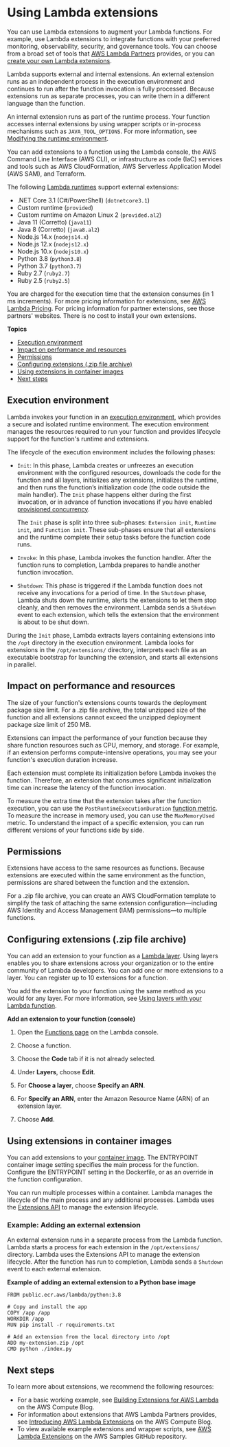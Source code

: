 # Using Lambda extensions<a name="using-extensions"></a>

You can use Lambda extensions to augment your Lambda functions\. For example, use Lambda extensions to integrate functions with your preferred monitoring, observability, security, and governance tools\. You can choose from a broad set of tools that [AWS Lambda Partners](http://aws.amazon.com/lambda/partners/) provides, or you can [create your own Lambda extensions](runtimes-extensions-api.md)\.

Lambda supports external and internal extensions\. An external extension runs as an independent process in the execution environment and continues to run after the function invocation is fully processed\. Because extensions run as separate processes, you can write them in a different language than the function\.

An internal extension runs as part of the runtime process\. Your function accesses internal extensions by using wrapper scripts or in\-process mechanisms such as `JAVA_TOOL_OPTIONS`\. For more information, see [Modifying the runtime environment](runtimes-modify.md)\.

You can add extensions to a function using the Lambda console, the AWS Command Line Interface \(AWS CLI\), or infrastructure as code \(IaC\) services and tools such as AWS CloudFormation, AWS Serverless Application Model \(AWS SAM\), and Terraform\.

The following [Lambda runtimes](lambda-runtimes.md) support external extensions:
+ \.NET Core 3\.1 \(C\#/PowerShell\) \(`dotnetcore3.1`\)
+ Custom runtime \(`provided`\)
+ Custom runtime on Amazon Linux 2 \(`provided.al2`\)
+ Java 11 \(Corretto\) \(`java11`\)
+ Java 8 \(Corretto\) \(`java8.al2`\)
+ Node\.js 14\.x \(`nodejs14.x`\)
+ Node\.js 12\.x \(`nodejs12.x`\)
+ Node\.js 10\.x \(`nodejs10.x`\)
+ Python 3\.8 \(`python3.8`\)
+ Python 3\.7 \(`python3.7`\)
+ Ruby 2\.7 \(`ruby2.7`\)
+ Ruby 2\.5 \(`ruby2.5`\)

You are charged for the execution time that the extension consumes \(in 1 ms increments\)\. For more pricing information for extensions, see [AWS Lambda Pricing](http://aws.amazon.com/lambda/pricing/)\. For pricing information for partner extensions, see those partners' websites\. There is no cost to install your own extensions\.

**Topics**
+ [Execution environment](#using-extensions-env)
+ [Impact on performance and resources](#using-extensions-reg)
+ [Permissions](#using-extensions-permissions)
+ [Configuring extensions \(\.zip file archive\)](#using-extensions-config)
+ [Using extensions in container images](#invocation-extensions-images)
+ [Next steps](#using-extensions-next)

## Execution environment<a name="using-extensions-env"></a>

Lambda invokes your function in an [execution environment](runtimes-context.md), which provides a secure and isolated runtime environment\. The execution environment manages the resources required to run your function and provides lifecycle support for the function's runtime and extensions\.

The lifecycle of the execution environment includes the following phases:
+ `Init`: In this phase, Lambda creates or unfreezes an execution environment with the configured resources, downloads the code for the function and all layers, initializes any extensions, initializes the runtime, and then runs the function’s initialization code \(the code outside the main handler\)\. The `Init` phase happens either during the first invocation, or in advance of function invocations if you have enabled [provisioned concurrency](configuration-concurrency.md#configuration-concurrency-provisioned)\.

  The `Init` phase is split into three sub\-phases: `Extension init`, `Runtime init`, and `Function init`\. These sub\-phases ensure that all extensions and the runtime complete their setup tasks before the function code runs\.
+ `Invoke`: In this phase, Lambda invokes the function handler\. After the function runs to completion, Lambda prepares to handle another function invocation\.
+ `Shutdown`: This phase is triggered if the Lambda function does not receive any invocations for a period of time\. In the `Shutdown` phase, Lambda shuts down the runtime, alerts the extensions to let them stop cleanly, and then removes the environment\. Lambda sends a `Shutdown` event to each extension, which tells the extension that the environment is about to be shut down\.

During the `Init` phase, Lambda extracts layers containing extensions into the `/opt` directory in the execution environment\. Lambda looks for extensions in the `/opt/extensions/` directory, interprets each file as an executable bootstrap for launching the extension, and starts all extensions in parallel\.

## Impact on performance and resources<a name="using-extensions-reg"></a>

The size of your function's extensions counts towards the deployment package size limit\. For a \.zip file archive, the total unzipped size of the function and all extensions cannot exceed the unzipped deployment package size limit of 250 MB\.

Extensions can impact the performance of your function because they share function resources such as CPU, memory, and storage\. For example, if an extension performs compute\-intensive operations, you may see your function's execution duration increase\.

Each extension must complete its initialization before Lambda invokes the function\. Therefore, an extension that consumes significant initialization time can increase the latency of the function invocation\.

To measure the extra time that the extension takes after the function execution, you can use the `PostRuntimeExecutionDuration` [function metric](monitoring-metrics.md)\. To measure the increase in memory used, you can use the `MaxMemoryUsed` metric\. To understand the impact of a specific extension, you can run different versions of your functions side by side\.

## Permissions<a name="using-extensions-permissions"></a>

Extensions have access to the same resources as functions\. Because extensions are executed within the same environment as the function, permissions are shared between the function and the extension\.

For a \.zip file archive, you can create an AWS CloudFormation template to simplify the task of attaching the same extension configuration—including AWS Identity and Access Management \(IAM\) permissions—to multiple functions\.

## Configuring extensions \(\.zip file archive\)<a name="using-extensions-config"></a>

You can add an extension to your function as a [Lambda layer](configuration-layers.md)\. Using layers enables you to share extensions across your organization or to the entire community of Lambda developers\. You can add one or more extensions to a layer\. You can register up to 10 extensions for a function\.

You add the extension to your function using the same method as you would for any layer\. For more information, see [Using layers with your Lambda function](invocation-layers.md)\.

**Add an extension to your function \(console\)**

1. Open the [Functions page](https://console.aws.amazon.com/lambda/home#/functions) on the Lambda console\.

1. Choose a function\.

1. Choose the **Code** tab if it is not already selected\.

1. Under **Layers**, choose **Edit**\.

1. For **Choose a layer**, choose **Specify an ARN**\.

1. For **Specify an ARN**, enter the Amazon Resource Name \(ARN\) of an extension layer\.

1. Choose **Add**\.

## Using extensions in container images<a name="invocation-extensions-images"></a>

You can add extensions to your [container image](lambda-images.md)\. The ENTRYPOINT container image setting specifies the main process for the function\. Configure the ENTRYPOINT setting in the Dockerfile, or as an override in the function configuration\. 

You can run multiple processes within a container\. Lambda manages the lifecycle of the main process and any additional processes\. Lambda uses the [Extensions API](runtimes-extensions-api.md) to manage the extension lifecycle\. 

### Example: Adding an external extension<a name="extensions-images-ex1"></a>

An external extension runs in a separate process from the Lambda function\. Lambda starts a process for each extension in the `/opt/extensions/` directory\. Lambda uses the Extensions API to manage the extension lifecycle\. After the function has run to completion, Lambda sends a `Shutdown` event to each external extension\.

**Example of adding an external extension to a Python base image**  

```
FROM public.ecr.aws/lambda/python:3.8

# Copy and install the app
COPY /app /app
WORKDIR /app
RUN pip install -r requirements.txt

# Add an extension from the local directory into /opt
ADD my-extension.zip /opt
CMD python ./index.py
```

## Next steps<a name="using-extensions-next"></a>

To learn more about extensions, we recommend the following resources:
+ For a basic working example, see [Building Extensions for AWS Lambda](http://aws.amazon.com/blogs/compute/building-extensions-for-aws-lambda-in-preview/) on the AWS Compute Blog\.
+ For information about extensions that AWS Lambda Partners provides, see [Introducing AWS Lambda Extensions](http://aws.amazon.com/blogs/compute/introducing-aws-lambda-extensions-in-preview/) on the AWS Compute Blog\.
+ To view available example extensions and wrapper scripts, see [AWS Lambda Extensions](https://github.com/aws-samples/aws-lambda-extensions) on the AWS Samples GitHub repository\.
